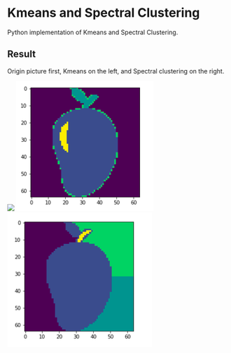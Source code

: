 # Kmeans and Spectral Clustering

Python implementation of Kmeans and Spectral Clustering.

## Result

Origin picture first, Kmeans on the left, and Spectral clustering on the right.

![](mango.png|width=100px) ![](mango_RGB.png) ![](mango_SC.png)
